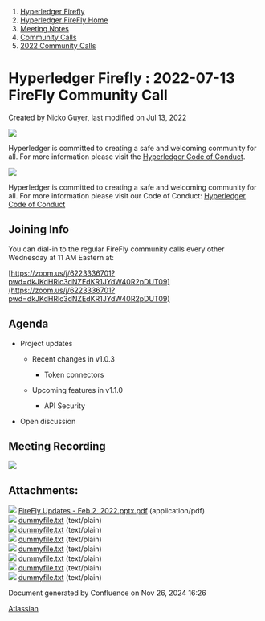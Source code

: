 1. [Hyperledger Firefly](index.html)
2. [Hyperledger FireFly Home](Hyperledger-FireFly-Home_20152345.html)
3. [Meeting Notes](Meeting-Notes_20156412.html)
4. [Community Calls](Community-Calls_20154671.html)
5. [2022 Community Calls](2022-Community-Calls_20156522.html)

# Hyperledger Firefly : 2022-07-13 FireFly Community Call

Created by Nicko Guyer, last modified on Jul 13, 2022

![](https://wiki.hyperledger.org/download/attachments/2392771/welcome.png?version=2&modificationDate=1572450107000&api=v2)

Hyperledger is committed to creating a safe and welcoming community for all. For more information please visit the [Hyperledger Code of Conduct](https://lf-hyperledger.atlassian.net/wiki/spaces/HYP/pages/19595281/Hyperledger+Code+of+Conduct).

![](https://wiki.hyperledger.org/download/attachments/29034696/Antitrustnotice.png?version=1&modificationDate=1581695654000&api=v2)

Hyperledger is committed to creating a safe and welcoming community for all. For more information please visit our Code of Conduct: [Hyperledger Code of Conduct](https://lf-hyperledger.atlassian.net/wiki/spaces/HYP/pages/19595281/Hyperledger+Code+of+Conduct)

## Joining Info

You can dial-in to the regular FireFly community calls every other Wednesday at 11 AM Eastern at:

[https://zoom.us/j/6223336701?pwd=dkJKdHRlc3dNZEdKR1JYdW40R2pDUT09](https://zoom.us/j/6223336701?pwd=dkJKdHRlc3dNZEdKR1JYdW40R2pDUT09)

## Agenda

- Project updates
  
  - Recent changes in v1.0.3
    
    - Token connectors
  - Upcoming features in v1.1.0
    
    - API Security
- Open discussion

## Meeting Recording

![](plugins/servlet/confluence/placeholder/unknown-attachment)

## Attachments:

![](images/icons/bullet_blue.gif) [FireFly Updates - Feb 2, 2022.pptx.pdf](attachments/20154961/20156608.pdf) (application/pdf)  
![](images/icons/bullet_blue.gif) [dummyfile.txt](attachments/20154961/20156618.txt) (text/plain)  
![](images/icons/bullet_blue.gif) [dummyfile.txt](attachments/20154961/20156614.txt) (text/plain)  
![](images/icons/bullet_blue.gif) [dummyfile.txt](attachments/20154961/20156610.txt) (text/plain)  
![](images/icons/bullet_blue.gif) [dummyfile.txt](attachments/20154961/20156611.txt) (text/plain)  
![](images/icons/bullet_blue.gif) [dummyfile.txt](attachments/20154961/20156612.txt) (text/plain)  
![](images/icons/bullet_blue.gif) [dummyfile.txt](attachments/20154961/20156613.txt) (text/plain)  
![](images/icons/bullet_blue.gif) [dummyfile.txt](attachments/20154961/20156609.txt) (text/plain)

Document generated by Confluence on Nov 26, 2024 16:26

[Atlassian](http://www.atlassian.com/)
